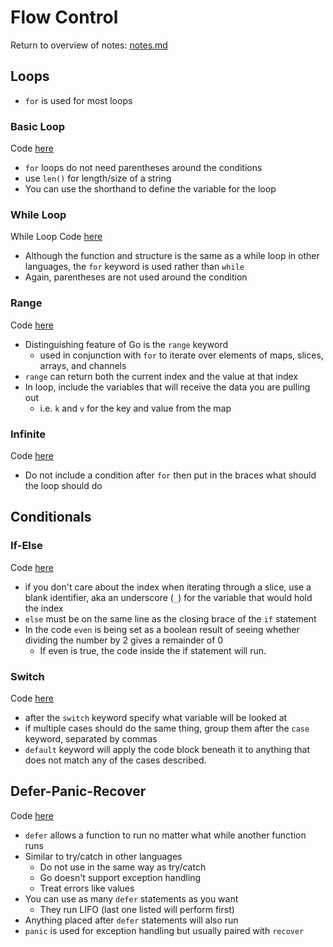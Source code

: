 # Flow Control
Return to overview of notes: [notes.md](../notes.md)

## Loops

- `for` is used for most loops

### Basic Loop
Code [here](loop-basic/begin/main.go)

- `for` loops do not need parentheses around the conditions
- use `len()` for length/size of a string
- You can use the shorthand to define the variable for the loop

### While Loop
While Loop Code [here](loop-while/begin/main.go)

- Although the function and structure is the same as a while loop in other languages, the `for` keyword is used rather than `while`
- Again, parentheses are not used around the condition

### Range
Code [here](loop-range/begin/main.go)

- Distinguishing feature of Go is the `range` keyword
  - used in conjunction with `for` to iterate over elements of maps, slices, arrays, and channels
- `range` can return both the current index and the value at that index
- In loop, include the variables that will receive the data you are pulling out
  - i.e. `k` and `v` for the key and value from the map

### Infinite
Code [here](loop-infinite/main.go)

- Do not include a condition after `for` then put in the braces what should the loop should do


## Conditionals

### If-Else
Code [here](if-else/begin/main.go)

- if you don't care about the index when iterating through a slice, use a blank identifier, aka an underscore (`_`) for the variable that would hold the index
- `else` must be on the same line as the closing brace of the `if` statement
- In the code `even` is being set as a boolean result of seeing whether dividing the number by 2 gives a remainder of 0
  - If even is true, the code inside the if statement will run. 

### Switch
Code [here](switch/begin/main.go)

- after the `switch` keyword specify what variable will be looked at
- if multiple cases should do the same thing, group them after the `case` keyword, separated by commas
- `default` keyword will apply the code block beneath it to anything that does not match any of the cases described.

## Defer-Panic-Recover
Code [here](defer-panic-recover/begin/main.go)

- `defer` allows a function to run no matter what while another function runs
- Similar to try/catch in other languages
  - Do not use in the same way as try/catch
  - Go doesn't support exception handling
  - Treat errors like values
- You can use as many `defer` statements as you want
  - They run LIFO (last one listed will perform first)
- Anything placed after `defer` statements will also run 
- `panic` is used for exception handling but usually paired with `recover`